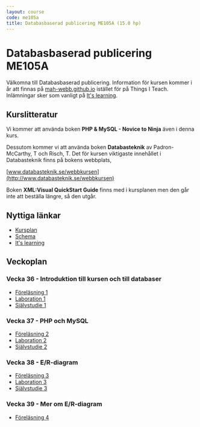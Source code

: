 ```yaml
---
layout: course
code: me105a
title: Databasbaserad publicering ME105A (15.0 hp)
---
```


# Databasbaserad publicering ME105A

Välkomna till Databasbaserad publicering. Information för kursen kommer i år att finnas på [mah-webb.github.io](http://mah-webb.github.io) istället för på Things I Teach. Inlämningar sker som vanligt på [It's learning][itslearning]. 

## Kurslitteratur

Vi kommer att använda boken **PHP & MySQL - Novice to Ninja** även i denna kurs. 

Dessutom kommer vi att använda boken **Databasteknik** av Padron-McCarthy, T och Risch, T. Det för kursen viktigaste innehållet i Databasteknik finns på bokens webbplats, 

[www.databasteknik.se/webbkursen](http://www.databasteknik.se/webbkursen)

Boken **XML:Visual QuickStart Guide** finns med i kursplanen men den går inte att beställa längre, så den utgår. 

## Nyttiga länkar

* [Kursplan][kursplan]
* [Schema][schema]
* [It's learning][itslearning]

## Veckoplan

### Vecka 36 - Introduktion till kursen och till databaser

- [Föreläsning 1](lectures/lecture1.html)
- [Laboration 1](exercises/lab1.html)
- [Självstudie 1](assignments/self1.html)


### Vecka 37 - PHP och MySQL

- [Föreläsning 2](lectures/lecture2.html)
- [Laboration 2](exercises/lab2.html)
- [Självstudie 2](assignments/self2.html)


### Vecka 38 - E/R-diagram

- [Föreläsning 3](lectures/lecture3.html)
- [Laboration 3](exercises/lab3.html)
- [Självstudie 3](assignments/self3.html)

### Vecka 39 - Mer om E/R-diagram

- [Föreläsning 4](lectures/lecture4.html)



[kursplan]: http://edu.mah.se/me105a#Syllabus
[schema]: http://schema.mah.se/setup/jsp/SchemaGrafik.jsp?intervallTyp=m&sprak=SV&sokMedAND=false&intervallAntal=6&startDatum=idag&resurser=k.ME105A-20142-TS342-
[itslearning]: https://mah.itslearning.com

